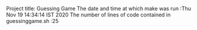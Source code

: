 Project title: Guessing Game
The date and time at which make was run :Thu Nov 19 14:34:14 IST 2020
The number of lines of code contained in guessinggame.sh :25

